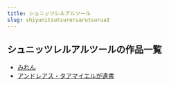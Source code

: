 ```yaml
---
title: シュニッツレルアルツール
slug: shiyunitsutsureruarutsurua3
---
```


## シュニッツレルアルツールの作品一覧

- [みれん](mirenb1)
- [アンドレアス・タアマイエルが遺書](andoreasutaamaierugayishu30)
